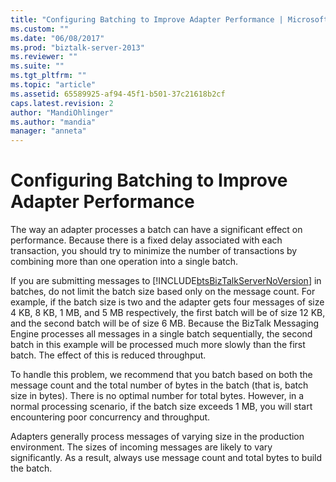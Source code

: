 ```yaml
---
title: "Configuring Batching to Improve Adapter Performance | Microsoft Docs"
ms.custom: ""
ms.date: "06/08/2017"
ms.prod: "biztalk-server-2013"
ms.reviewer: ""
ms.suite: ""
ms.tgt_pltfrm: ""
ms.topic: "article"
ms.assetid: 65589925-af94-45f1-b501-37c21618b2cf
caps.latest.revision: 2
author: "MandiOhlinger"
ms.author: "mandia"
manager: "anneta"
---
```

# Configuring Batching to Improve Adapter Performance
The way an adapter processes a batch can have a significant effect on performance. Because there is a fixed delay associated with each transaction, you should try to minimize the number of transactions by combining more than one operation into a single batch.  
  
 If you are submitting messages to [!INCLUDE[btsBizTalkServerNoVersion](../includes/btsbiztalkservernoversion-md.md)] in batches, do not limit the batch size based only on the message count. For example, if the batch size is two and the adapter gets four messages of size 4 KB, 8 KB, 1 MB, and 5 MB respectively, the first batch will be of size 12 KB, and the second batch will be of size 6 MB. Because the BizTalk Messaging Engine processes all messages in a single batch sequentially, the second batch in this example will be processed much more slowly than the first batch. The effect of this is reduced throughput.  
  
 To handle this problem, we recommend that you batch based on both the message count and the total number of bytes in the batch (that is, batch size in bytes). There is no optimal number for total bytes. However, in a normal processing scenario, if the batch size exceeds 1 MB, you will start encountering poor concurrency and throughput.  
  
 Adapters generally process messages of varying size in the production environment. The sizes of incoming messages are likely to vary significantly. As a result, always use message count and total bytes to build the batch.